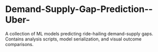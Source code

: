# Demand-Supply-Gap-Prediction--Uber-
A collection of ML models predicting ride-hailing demand-supply gaps. Contains analysis scripts, model serialization, and visual outcome comparisons.
